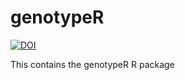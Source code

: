 # genotypeR

[![DOI](https://zenodo.org/badge/85131181.svg)](https://zenodo.org/badge/latestdoi/85131181)

This contains the genotypeR R package
